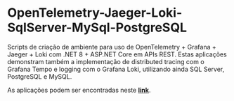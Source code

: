 # OpenTelemetry-Jaeger-Loki-SqlServer-MySql-PostgreSQL
Scripts de criação de ambiente para uso de OpenTelemetry + Grafana + Jaeger + Loki com .NET 8 + ASP.NET Core em APIs REST. Estas aplicações demonstram também a implementação de distributed tracing com o Grafana Tempo e logging com o Grafana Loki, utilizando ainda SQL Server, PostgreSQL e MySQL.

As aplicações podem ser encontradas neste [**link**](https://github.com/renatogroffe/DotNet8-OpenTelemetry-Grafana-Tempo-Loki-SqlServer-MySql-PostgreSQL).